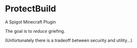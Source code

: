 # ProtectBuild
A Spigot Minecraft Plugin

The goal is to _reduce_ griefing.

(Unfortunately there is a tradeoff between security and utility...)
